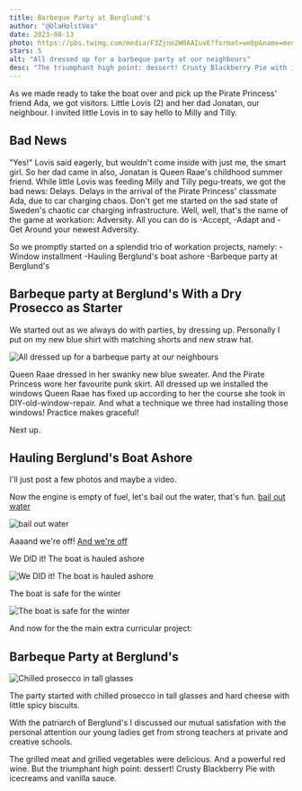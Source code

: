 ```yaml
---
title: Barbeque Party at Berglund's
author: "@OlaHolstVea"
date: 2023-08-13
photo: https://pbs.twimg.com/media/F3Zjno2W0AAIuvE?format=webp&name=medium
stars: 5
alt: "All dressed up for a barbeque party at our neighbours"
desc: "The triumphant high point: dessert! Crusty Blackberry Pie with icecreams and vanilla sauce. YUM! "
---
```


As we made ready to take the boat over and pick up the Pirate Princess' friend Ada, we got visitors. Little Lovis (2) and her dad Jonatan, our neighbour. I invited little Lovis in to say hello to Milly and Tilly.

## Bad News

"Yes!" Lovis said eagerly, but wouldn't come inside with just me, the smart girl. So her dad came in also, Jonatan is Queen Raae's childhood summer friend. While little Lovis was feeding Milly and Tilly pegu-treats, we got the bad news: Delays. Delays in the arrival of the Pirate Princess' classmate Ada, due to car charging chaos. Don't get me started on the sad state of Sweden's chaotic car charging infrastructure. Well, well, that's the name of the game at workation: Adversity. All you can do is
-Accept,
-Adapt and
-Get Around your newest Adversity.

So we promptly started on a splendid trio of workation projects, namely:
-Window installment
-Hauling Berglund's boat ashore
-Barbeque party at Berglund's

## Barbeque party at Berglund's With a Dry Prosecco as Starter

We started out as we always do with parties, by dressing up. Personally I put on my new blue shirt with matching shorts and new straw hat.

![All dressed up for a barbeque party at our neighbours](https://pbs.twimg.com/media/F3QMZWKXgAAmdFu?format=webp&name=large)

Queen Raae dressed in her swanky new blue sweater. And the Pirate Princess wore her favourite punk skirt. All dressed up we installed the windows Queen Raae has fixed up according to her the course she took in DIY-old-window-repair. And what a technique we three had installing those windows! Practice makes graceful!

Next up.

## Hauling Berglund's Boat Ashore

I'll just post a few photos and maybe a video.

Now the engine is empty of fuel, let's bail out the water, that's fun.
[bail out water](https://twitter.com/i/status/1690645618199556097)

![bail out water](https://pbs.twimg.com/media/F3ZhUlaXQAAtaEv?format=webp&name=medium)

Aaaand we're off!
[And we're off](https://twitter.com/OlaHolstVea/status/1690646047616565248?s=20)

We DID it! The boat is hauled ashore

![We DID it! The boat is hauled ashore](https://pbs.twimg.com/media/F3ZimPrXsAAgd_Y?format=webp&name=900x900)

The boat is safe for the winter

![The boat is safe for the winter](https://pbs.twimg.com/media/F3Zi10FWoAANX6u?format=webp&name=medium)

And now for the the main extra curricular project:

## Barbeque Party at Berglund's

![Chilled prosecco in tall glasses](https://pbs.twimg.com/media/F3Zjno2W0AAIuvE?format=webp&name=medium)

The party started with chilled prosecco in tall glasses and hard cheese with little spicy biscuits.

With the patriarch of Berglund's I discussed our mutual satisfation with the personal attention our young ladies get from strong teachers at private and creative schools.

The grilled meat and grilled vegetables were delicious. And a powerful red wine. But the triumphant high point: dessert!
Crusty Blackberry Pie with icecreams and vanilla sauce.
